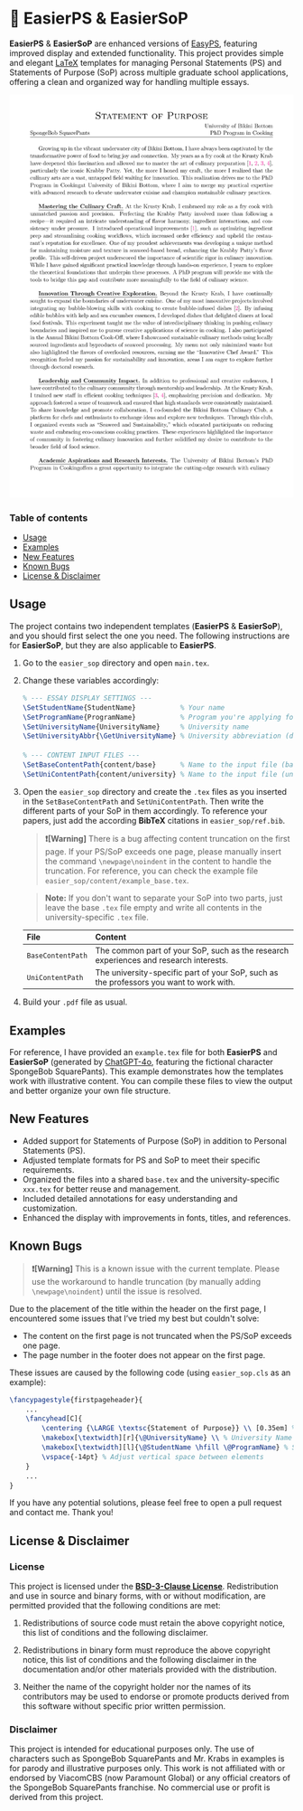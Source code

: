 # 📄 EasierPS & EasierSoP

**EasierPS** & **EasierSoP** are enhanced versions of [EasyPS](https://github.com/salfaris/EasyPS), featuring improved display and extended functionality. This project provides simple and elegant [LaTeX](https://www.latex-project.org/get/) templates for managing Personal Statements (PS) and Statements of Purpose (SoP) across multiple graduate school applications, offering a clean and organized way for handling multiple essays.

![Screenshot](docs/example.png)

### Table of contents

- [Usage](#usage)
- [Examples](#examples)
- [New Features](#new-features)
- [Known Bugs](#known-bugs)
- [License & Disclaimer](#license--disclaimer)

## Usage

The project contains two independent templates (**EasierPS** & **EasierSoP**), and you should first select the one you need. The following instructions are for **EasierSoP**, but they are also applicable to **EasierPS**.

1. Go to the `easier_sop` directory and open `main.tex`.

2. Change these variables accordingly:

   ```latex
   % --- ESSAY DISPLAY SETTINGS ---
   \SetStudentName{StudentName}           % Your name
   \SetProgramName{ProgramName}           % Program you're applying for
   \SetUniversityName{UniversityName}     % University name
   \SetUniversityAbbr{\GetUniversityName} % University abbreviation (default as the university name if not set)
   
   % --- CONTENT INPUT FILES ---
   \SetBaseContentPath{content/base}      % Name to the input file (base)
   \SetUniContentPath{content/university} % Name to the input file (university)
   ```

3. Open the `easier_sop` directory and create the `.tex` files as you inserted in the `SetBaseContentPath` and `SetUniContentPath`. Then write the different parts of your SoP in them accordingly. To reference your papers, just add the according **BibTeX** citations in `easier_sop/ref.bib`.

   > **❗[Warning]** There is a bug affecting content truncation on the first page. If your PS/SoP exceeds one page, please manually insert the command `\newpage\noindent` in the content to handle the truncation. For reference, you can check the example file `easier_sop/content/example_base.tex`.

   > **Note:** If you don't want to separate your SoP into two parts, just leave the base `.tex` file empty and write all contents in the university-specific `.tex` file.

   | File              | Content                                                                                 |
   |-------------------|-----------------------------------------------------------------------------------------|
   | `BaseContentPath` | The common part of your SoP, such as the research experiences and research interests.   |
   | `UniContentPath`  | The university-specific part of your SoP, such as the professors you want to work with. |

4. Build your `.pdf` file as usual.

## Examples

For reference, I have provided an `example.tex` file for both **EasierPS** and **EasierSoP** (generated by [ChatGPT-4o](https://chatgpt.com/), featuring the fictional character SpongeBob SquarePants). This example demonstrates how the templates work with illustrative content. You can compile these files to view the output and better organize your own file structure.

## New Features

- Added support for Statements of Purpose (SoP) in addition to Personal Statements (PS).
- Adjusted template formats for PS and SoP to meet their specific requirements.
- Organized the files into a shared `base.tex` and the university-specific `xxx.tex` for better reuse and management.
- Included detailed annotations for easy understanding and customization.
- Enhanced the display with improvements in fonts, titles, and references.

## Known Bugs

> **❗[Warning]** This is a known issue with the current template. Please use the workaround to handle truncation (by manually adding `\newpage\noindent`) until the issue is resolved.

Due to the placement of the title within the header on the first page, I encountered some issues that I’ve tried my best but couldn't solve:

- The content on the first page is not truncated when the PS/SoP exceeds one page.
- The page number in the footer does not appear on the first page.

These issues are caused by the following code (using `easier_sop.cls` as an example):

```latex
\fancypagestyle{firstpageheader}{
    ...
    \fancyhead[C]{
        \centering {\LARGE \textsc{Statement of Purpose}} \\ [0.35em] % Larger font for the title
        \makebox[\textwidth][r]{\@UniversityName} \\ % University Name on the right
        \makebox[\textwidth][l]{\@StudentName \hfill \@ProgramName} % Student Name and Program Name aligned
        \vspace{-14pt} % Adjust vertical space between elements
    }
    ...
}
```

If you have any potential solutions, please feel free to open a pull request and contact me. Thank you!

## License & Disclaimer

### License

This project is licensed under the [**BSD-3-Clause License**](https://opensource.org/license/BSD-3-clause). Redistribution and use in source and binary forms, with or without modification, are permitted provided that the following conditions are met:

1. Redistributions of source code must retain the above copyright notice, this list of conditions and the following disclaimer.

2. Redistributions in binary form must reproduce the above copyright notice, this list of conditions and the following disclaimer in the documentation and/or other materials provided with the distribution.

3. Neither the name of the copyright holder nor the names of its contributors may be used to endorse or promote products derived from this software without specific prior written permission.

### Disclaimer

This project is intended for educational purposes only. The use of characters such as SpongeBob SquarePants and Mr. Krabs in examples is for parody and illustrative purposes only. This work is not affiliated with or endorsed by ViacomCBS (now Paramount Global) or any official creators of the SpongeBob SquarePants franchise. No commercial use or profit is derived from this project.
